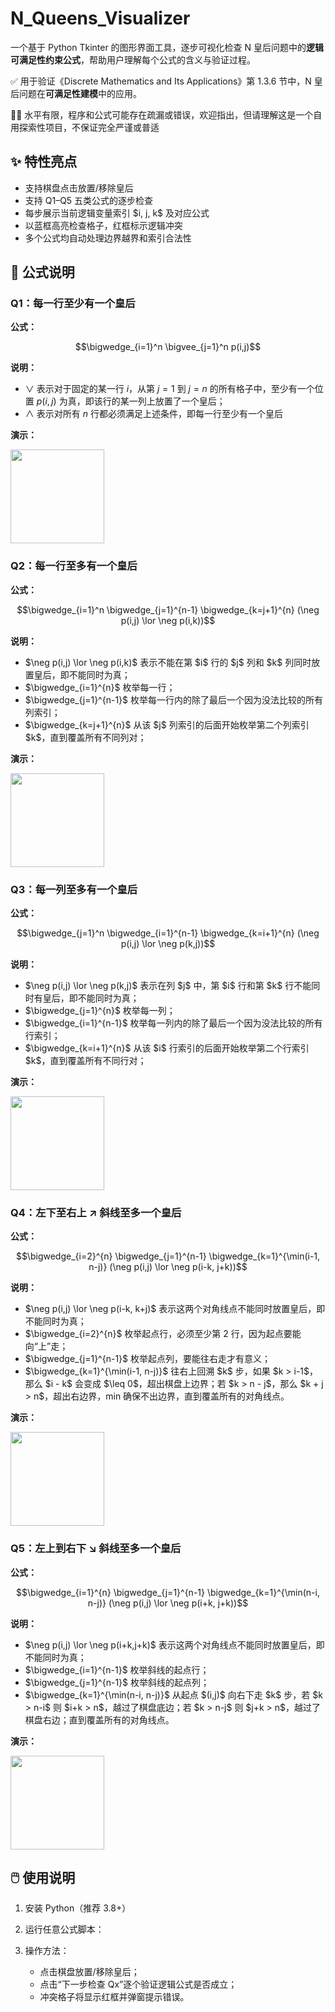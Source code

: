 # N\_Queens\_Visualizer

一个基于 Python Tkinter 的图形界面工具，逐步可视化检查 N 皇后问题中的**逻辑可满足性约束公式**，帮助用户理解每个公式的含义与验证过程。

✅ 用于验证《Discrete Mathematics and Its Applications》第 1.3.6 节中，N 皇后问题在**可满足性建模**中的应用。

😵‍💫 水平有限，程序和公式可能存在疏漏或错误，欢迎指出，但请理解这是一个自用探索性项目，不保证完全严谨或普适

## ✨ 特性亮点

* 支持棋盘点击放置/移除皇后
* 支持 Q1–Q5 五类公式的逐步检查
* 每步展示当前逻辑变量索引 \$i, j, k\$ 及对应公式
* 以蓝框高亮检查格子，红框标示逻辑冲突
* 多个公式均自动处理边界越界和索引合法性



## 📐 公式说明

### Q1：每一行**至少**有一个皇后

**公式：**

```math
\bigwedge_{i=1}^n \bigvee_{j=1}^n p(i,j)
```

**说明：**
- $\lor$ 表示对于固定的某一行 $i$，从第 $j = 1$ 到 $j = n$ 的所有格子中，至少有一个位置 $p(i, j)$ 为真，即该行的某一列上放置了一个皇后；
- ∧ 表示对所有 $n$ 行都必须满足上述条件，即每一行至少有一个皇后

**演示：**

<img src="https://github.com/user-attachments/assets/7d65c08a-117e-489d-9fc7-9d5b3c131abd" width="150">


### Q2：每一行**至多**有一个皇后

**公式：**

```math
\bigwedge_{i=1}^n \bigwedge_{j=1}^{n-1} \bigwedge_{k=j+1}^{n} (\neg p(i,j) \lor \neg p(i,k))
```

**说明：**
- \$\neg p(i,j) \lor \neg p(i,k)\$ 表示不能在第 \$i\$ 行的 \$j\$ 列和 \$k\$ 列同时放置皇后，即不能同时为真；
- \$\bigwedge\_{i=1}^{n}\$ 枚举每一行；
- \$\bigwedge\_{j=1}^{n-1}\$ 枚举每一行内的除了最后一个因为没法比较的所有列索引；
- \$\bigwedge\_{k=j+1}^{n}\$ 从该 \$j\$ 列索引的后面开始枚举第二个列索引 \$k\$，直到覆盖所有不同列对；

**演示：**

<img src="https://github.com/user-attachments/assets/b875bad5-8e5b-4377-a393-5cc9b21887c6" width="150">

### Q3：每一列**至多**有一个皇后

**公式：**

```math
\bigwedge_{j=1}^n \bigwedge_{i=1}^{n-1} \bigwedge_{k=i+1}^{n} (\neg p(i,j) \lor \neg p(k,j))
```

**说明：**
- \$\neg p(i,j) \lor \neg p(k,j)\$ 表示在列 \$j\$ 中，第 \$i\$ 行和第 \$k\$ 行不能同时有皇后，即不能同时为真；
- \$\bigwedge\_{j=1}^{n}\$ 枚举每一列；
- \$\bigwedge\_{i=1}^{n-1}\$ 枚举每一列内的除了最后一个因为没法比较的所有行索引；
- \$\bigwedge\_{k=i+1}^{n}\$ 从该 \$i\$ 行索引的后面开始枚举第二个行索引 \$k\$，直到覆盖所有不同行对；

**演示：**

<img src="https://github.com/user-attachments/assets/a6b7c1d7-e91c-4da2-a2e1-5fa4732b109c" width="150">

### Q4：左下至右上 ↗ **斜线至多一个皇后**

**公式：**

```math
\bigwedge_{i=2}^{n} \bigwedge_{j=1}^{n-1} \bigwedge_{k=1}^{\min(i-1, n-j)} (\neg p(i,j) \lor \neg p(i-k, j+k))
```

**说明：**
- \$\neg p(i,j) \lor \neg p(i-k, k+j)\$ 表示这两个对角线点不能同时放置皇后，即不能同时为真；
- \$\bigwedge\_{i=2}^{n}\$ 枚举起点行，必须至少第 2 行，因为起点要能向“上”走；
- \$\bigwedge\_{j=1}^{n-1}\$ 枚举起点列，要能往右走才有意义；
- \$\bigwedge\_{k=1}^{\min(i-1, n-j)}\$ 往右上回溯 \$k\$ 步，如果 \$k > i-1\$，那么 \$i - k\$ 会变成 \$\leq 0\$，超出棋盘上边界；若 \$k > n - j\$，那么 \$k + j > n\$，超出右边界，min 确保不出边界，直到覆盖所有的对角线点。

**演示：**

<img src="https://github.com/user-attachments/assets/e15dc391-6fd8-4a85-af43-0b20d2bfdb7f" width="150">


### Q5：左上到右下 ↘ **斜线至多一个皇后**

**公式：**

```math
\bigwedge_{i=1}^{n} \bigwedge_{j=1}^{n-1} \bigwedge_{k=1}^{\min(n-i, n-j)} (\neg p(i,j) \lor \neg p(i+k, j+k))
```

**说明：**
- \$\neg p(i,j) \lor \neg p(i+k,j+k)\$ 表示这两个对角线点不能同时放置皇后，即不能同时为真；
- \$\bigwedge\_{i=1}^{n-1}\$ 枚举斜线的起点行；
- \$\bigwedge\_{j=1}^{n-1}\$ 枚举斜线的起点列；
- \$\bigwedge\_{k=1}^{\min(n-i, n-j)}\$ 从起点 \$(i,j)\$ 向右下走 \$k\$ 步，若 \$k > n-i\$ 则 \$i+k > n\$，越过了棋盘底边；若 \$k > n-j\$ 则 \$j+k > n\$，越过了棋盘右边；直到覆盖所有的对角线点。

**演示：**

<img src="https://github.com/user-attachments/assets/7d92d311-d98a-41e2-b85d-49b61c321f95" width="150">



## 🖱️ 使用说明

1. 安装 Python（推荐 3.8+）
2. 运行任意公式脚本：
3. 操作方法：

   * 点击棋盘放置/移除皇后；
   * 点击“下一步检查 Qx”逐个验证逻辑公式是否成立；
   * 冲突格子将显示红框并弹窗提示错误。


